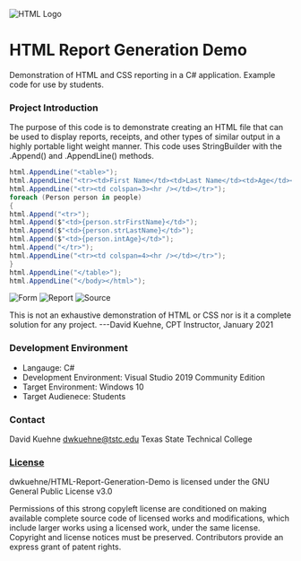 ![HTML Logo](https://github.com/dwkuehne/HTML-Report-Generation-Demo/blob/master/HTML-Logo.png "HTML Logo") 
# HTML Report Generation Demo
Demonstration of HTML and CSS reporting in a C# application. 
Example code for use by students. 

### Project Introduction
The purpose of this code is to demonstrate creating an HTML file that can be used to display reports, receipts, and other types of similar output in a highly portable light weight manner. This code uses StringBuilder with the .Append() and .AppendLine() methods.
```csharp
html.AppendLine("<table>");
html.AppendLine("<tr><td>First Name</td><td>Last Name</td><td>Age</td></tr>");
html.AppendLine("<tr><td colspan=3><hr /></td></tr>");
foreach (Person person in people)
{
html.Append("<tr>");
html.Append($"<td>{person.strFirstName}</td>");
html.Append($"<td>{person.strLastName}</td>");
html.Append($"<td>{person.intAge}</td>");
html.Append("</tr>");
html.AppendLine("<tr><td colspan=4><hr /></td></tr>");
}
html.AppendLine("</table>");
html.AppendLine("</body></html>");
```

![Form](https://github.com/dwkuehne/HTML-Report-Generation-Demo/blob/master/form.png "Main Form")
![Report](https://github.com/dwkuehne/HTML-Report-Generation-Demo/blob/master/report.png "HTML Report")
![Source](https://github.com/dwkuehne/HTML-Report-Generation-Demo/blob/master/source.png "HTML Source")

This is not an exhaustive demonstration of HTML or CSS nor is it a complete solution for any project.
---David Kuehne, CPT Instructor, January 2021

### Development Environment

- Langauge: C#
- Development Environment: Visual Studio 2019 Community Edition
- Target Environment: Windows 10
- Target Audienece: Students

### Contact
David Kuehne
dwkuehne@tstc.edu
Texas State Technical College

### <a href="https://github.com/dwkuehne/HTML-Report-Generation-Demo/blob/master/LICENSE" target="_blank">License</a>
dwkuehne/HTML-Report-Generation-Demo is licensed under the GNU General Public License v3.0

Permissions of this strong copyleft license are conditioned on making available complete source code of licensed works and modifications, which include larger works using a licensed work, under the same license. Copyright and license notices must be preserved. Contributors provide an express grant of patent rights.
